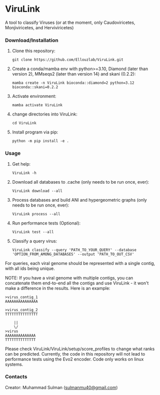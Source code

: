 # ViruLink
A tool to classify Viruses (or at the moment, only Caudoviricetes, Monjiviricetes, and Herviviricetes)

### Download/Installation
1. Clone this repository:
   
	`git clone https://github.com/Ellouzlab/ViruLink.git`
3. Create a conda/mamba env with python>=3.10, Diamond (later than version 2), MMseqs2 (later than version 14) and skani (0.2.2):

	`mamba create -n ViruLink bioconda::diamond=2 python=3.12 bioconda::skani=0.2.2`
4. Activate environment:
   
	`mamba activate ViruLink`
6. change directories into ViruLink:
   
	`cd ViruLink`
8. Install program via pip:
   
	`python -m pip install -e .`


### Usage
1. Get help:
   
	`ViruLink -h`
3. Download all databases to .cache (only needs to be run once, ever):
   
	`ViruLink download --all`
5. Process databases and build ANI and hypergeometric graphs (only needs to be run once, ever):
   
	`ViruLink process --all`
7. Run performance tests (Optional):
   
	`ViruLink test --all`
8. Classify a query virus:

   	`ViruLink classify --query 'PATH_TO_YOUR_QUERY' --database 'OPTION_FROM_AMONG_DATABASES' --output 'PATH_TO_OUT_CSV'`

For queries, each viral genome should be represented with a single contig, with all ids being unique.

NOTE: If you have a viral genome with multiple contigs, you can concatenate them end-to-end all the contigs and use ViruLink - it won't make a difference in the results. Here is an example:

	>virus_contig_1
 	AAAAAAAAAAAAAAA
  
  	>virus_contig_2
   	TTTTTTTTTTTTTTT

		||
  		\/
    >virus
	AAAAAAAAAAAAAA
 	TTTTTTTTTTTTTT



Please check ViruLink/ViruLink/setup/score_profiles to change what ranks can be predicted. Currently, the code in this repository will not lead to performance tests using the Evo2 encoder. Code only works on linux systems.

### Contacts
Creator: Muhammad Sulman (sulmanmu40@gmail.com)
